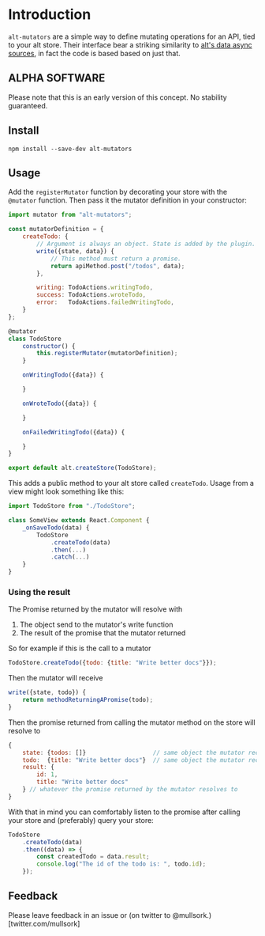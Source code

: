# Introduction
`alt-mutators` are a simple way to define mutating operations for an API, tied to your alt store. Their interface bear a striking similarity to [alt's data async sources](http://alt.js.org/docs/async/), in fact the code is based based on just that.

## ALPHA SOFTWARE
Please note that this is an early version of this concept. No stability guaranteed.

## Install
`npm install --save-dev alt-mutators`

## Usage
Add the `registerMutator` function by decorating your store with the `@mutator` function. Then pass it the mutator definition in your constructor:

```js
import mutator from "alt-mutators";

const mutatorDefinition = {
    createTodo: {
        // Argument is always an object. State is added by the plugin.
        write({state, data}) {
            // This method must return a promise.
            return apiMethod.post("/todos", data);
        },

        writing: TodoActions.writingTodo,
        success: TodoActions.wroteTodo,
        error:   TodoActions.failedWritingTodo,
    }
};

@mutator
class TodoStore
    constructor() {
        this.registerMutator(mutatorDefinition);
    }

    onWritingTodo({data}) {

    }

    onWroteTodo({data}) {

    }

    onFailedWritingTodo({data}) {

    }
}

export default alt.createStore(TodoStore);
```

This adds a public method to your alt store called `createTodo`. Usage from a view might look something like this:

```js
import TodoStore from "./TodoStore";

class SomeView extends React.Component {
    _onSaveTodo(data) {
        TodoStore
            .createTodo(data)
            .then(...)
            .catch(...)
    }
}
```


### Using the result
The Promise returned by the mutator will resolve with 

1. The object send to the mutator's write function
2. The result of the promise that the mutator returned

So for example if this is the call to a mutator

```js
TodoStore.createTodo({todo: {title: "Write better docs"}});
```

Then the mutator will receive

```js
write({state, todo}) {
    return methodReturningAPromise(todo);
}
```

Then the promise returned from calling the mutator method on the store will resolve to

```js
{
    state: {todos: []}                   // same object the mutator received,
    todo:  {title: "Write better docs"}  // same object the mutator received,
    result: {
        id: 1, 
        title: "Write better docs"
    } // whatever the promise returned by the mutator resolves to
}
```

With that in mind you can comfortably listen to the promise after calling your store and (preferably) query your store:

```js
TodoStore
    .createTodo(data)
    .then((data) => {
        const createdTodo = data.result;
        console.log("The id of the todo is: ", todo.id);
    });
```

## Feedback
Please leave feedback in an issue or (on twitter to @mullsork.)[twitter.com/mullsork]



